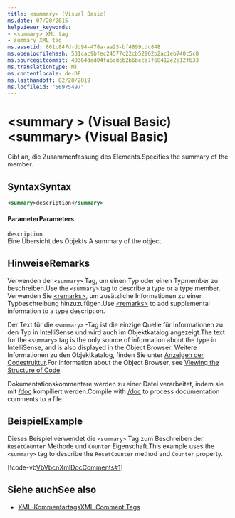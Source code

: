 ```yaml
---
title: <summary> (Visual Basic)
ms.date: 07/20/2015
helpviewer_keywords:
- <summary> XML tag
- summary XML tag
ms.assetid: 861c847d-dd94-478a-aa23-bf4899cdc848
ms.openlocfilehash: 531cac9bfec24577c22cb52962b2ac1eb740c5c8
ms.sourcegitcommit: 40364ded04fa6cdcb2b6beca7f68412e2e12f633
ms.translationtype: MT
ms.contentlocale: de-DE
ms.lasthandoff: 02/28/2019
ms.locfileid: "56975497"
---
```

# <a name="summary-visual-basic"></a><span data-ttu-id="30df4-102">\<summary > (Visual Basic)</span><span class="sxs-lookup"><span data-stu-id="30df4-102">\<summary> (Visual Basic)</span></span>
<span data-ttu-id="30df4-103">Gibt an, die Zusammenfassung des Elements.</span><span class="sxs-lookup"><span data-stu-id="30df4-103">Specifies the summary of the member.</span></span>  
  
## <a name="syntax"></a><span data-ttu-id="30df4-104">Syntax</span><span class="sxs-lookup"><span data-stu-id="30df4-104">Syntax</span></span>  
  
```xml  
<summary>description</summary>  
```  
  
#### <a name="parameters"></a><span data-ttu-id="30df4-105">Parameter</span><span class="sxs-lookup"><span data-stu-id="30df4-105">Parameters</span></span>  
 `description`  
 <span data-ttu-id="30df4-106">Eine Übersicht des Objekts.</span><span class="sxs-lookup"><span data-stu-id="30df4-106">A summary of the object.</span></span>  
  
## <a name="remarks"></a><span data-ttu-id="30df4-107">Hinweise</span><span class="sxs-lookup"><span data-stu-id="30df4-107">Remarks</span></span>  
 <span data-ttu-id="30df4-108">Verwenden der `<summary>` Tag, um einen Typ oder einen Typmember zu beschreiben.</span><span class="sxs-lookup"><span data-stu-id="30df4-108">Use the `<summary>` tag to describe a type or a type member.</span></span> <span data-ttu-id="30df4-109">Verwenden Sie [\<remarks>](../../../visual-basic/language-reference/xmldoc/remarks.md), um zusätzliche Informationen zu einer Typbeschreibung hinzuzufügen.</span><span class="sxs-lookup"><span data-stu-id="30df4-109">Use [\<remarks>](../../../visual-basic/language-reference/xmldoc/remarks.md) to add supplemental information to a type description.</span></span>  
  
 <span data-ttu-id="30df4-110">Der Text für die `<summary>` -Tag ist die einzige Quelle für Informationen zu den Typ in IntelliSense und wird auch im Objektkatalog angezeigt.</span><span class="sxs-lookup"><span data-stu-id="30df4-110">The text for the `<summary>` tag is the only source of information about the type in IntelliSense, and is also displayed in the Object Browser.</span></span> <span data-ttu-id="30df4-111">Weitere Informationen zu den Objektkatalog, finden Sie unter [Anzeigen der Codestruktur](/visualstudio/ide/viewing-the-structure-of-code).</span><span class="sxs-lookup"><span data-stu-id="30df4-111">For information about the Object Browser, see [Viewing the Structure of Code](/visualstudio/ide/viewing-the-structure-of-code).</span></span>  
  
 <span data-ttu-id="30df4-112">Dokumentationskommentare werden zu einer Datei verarbeitet, indem sie mit [/doc](../../../visual-basic/reference/command-line-compiler/doc.md) kompiliert werden.</span><span class="sxs-lookup"><span data-stu-id="30df4-112">Compile with [/doc](../../../visual-basic/reference/command-line-compiler/doc.md) to process documentation comments to a file.</span></span>  
  
## <a name="example"></a><span data-ttu-id="30df4-113">Beispiel</span><span class="sxs-lookup"><span data-stu-id="30df4-113">Example</span></span>  
 <span data-ttu-id="30df4-114">Dieses Beispiel verwendet die `<summary>` Tag zum Beschreiben der `ResetCounter` Methode und `Counter` Eigenschaft.</span><span class="sxs-lookup"><span data-stu-id="30df4-114">This example uses the `<summary>` tag to describe the `ResetCounter` method and `Counter` property.</span></span>  
  
 [!code-vb[VbVbcnXmlDocComments#1](~/samples/snippets/visualbasic/VS_Snippets_VBCSharp/VbVbcnXmlDocComments/VB/Class1.vb#1)]  
  
## <a name="see-also"></a><span data-ttu-id="30df4-115">Siehe auch</span><span class="sxs-lookup"><span data-stu-id="30df4-115">See also</span></span>
- [<span data-ttu-id="30df4-116">XML-Kommentartags</span><span class="sxs-lookup"><span data-stu-id="30df4-116">XML Comment Tags</span></span>](../../../visual-basic/language-reference/xmldoc/index.md)
